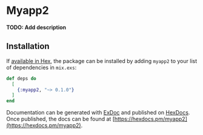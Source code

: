 # Myapp2

**TODO: Add description**

## Installation

If [available in Hex](https://hex.pm/docs/publish), the package can be installed
by adding `myapp2` to your list of dependencies in `mix.exs`:

```elixir
def deps do
  [
    {:myapp2, "~> 0.1.0"}
  ]
end
```

Documentation can be generated with [ExDoc](https://github.com/elixir-lang/ex_doc)
and published on [HexDocs](https://hexdocs.pm). Once published, the docs can
be found at [https://hexdocs.pm/myapp2](https://hexdocs.pm/myapp2).

